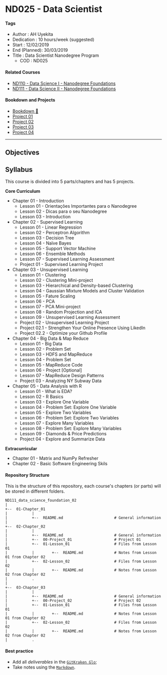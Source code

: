 # ND025 - Data Scientist

#### Tags
* Author       : AH Uyekita
* Dedication   : 10 hours/week (suggested)
* Start        : 12/02/2019
* End (Planned): 30/03/2019
* Title        : Data Scientist Nanodegree Program
    * COD      : ND025

#### Related Courses

* [ND110 - Data Science I - Nanodegree Foundations][nd110]
* [ND111 - Data Science II - Nanodegree Foundations][nd111]

[nd110]: https://github.com/AndersonUyekita/ND110_data_science_foundations_01
[nd111]: https://github.com/AndersonUyekita/ND110_data_science_foundations_02

#### Bookdown and Projects

* [Bookdown :book: ][nd025_bookdown]
* [Project 01][project_01_url]
* [Project 02][project_02_url]
* [Project 03][project_03_url]
* [Project 04][project_04_url]


[nd025_bookdown]: #
[project_01_url]: #
[project_02_url]: #
[project_03_url]: #
[project_04_url]: #


********************************************************************************

## Objectives



## Syllabus

This course is divided into 5 parts/chapters and has 5 projects.

**Core Curriculum**

* Chapter 01 - Introduction
    * Lesson 01 - Orientações Importantes para o Nanodegree
    * Lesson 02 - Dicas para o seu Nanodegree
    * Lesson 03 - Introduction
* Chapter 02 - Supervised Learning
    * Lesson 01 - Linear Regression
    * Lesson 02 - Perceptron Algorithm
    * Lesson 03 - Decision Tree
    * Lesson 04 - Naïve Bayes
    * Lesson 05 - Support Vector Machine
    * Lesson 06 - Ensemble Methods
    * Lesson 07 - Supervised Learning Assessment
    * Project 01 - Supervised Learning Project
* Chapter 03 - Unsupervised Learning
    * Lesson 01 - Clustering
    * Lesson 02 - Clustering Mini-project
    * Lesson 03 - Hierarchical and Density-based Clustering
    * Lesson 04 - Gaussian Mixture Models and Cluster Validation
    * Lesson 05 - Fature Scaling
    * Lesson 06 - PCA
    * Lesson 07 - PCA Mini-project
    * Lesson 08 - Random Projection and ICA
    * Lesson 09 - Unsupervised Learning Assessment
    * Project 02 - Unsupervised Learning Project
    * Project 02.1 - Strengthen Your Online Presence Using LikedIn
    * Project 02.2 - Optimize your Github Profile
* Chapter 04 - Big Data & Map Reduce
    * Lesson 01 - Big Data
    * Lesson 02 - Problem Set
    * Lesson 03 - HDFS and MapReduce
    * Lesson 04 - Problem Set
    * Lesson 05 - MapReduce Code
    * Lesson 06 - Project [Optional]
    * Lesson 07 - MapReduce Design Patterns
    * Project 03 - Analyzing NY Subway Data
* Chapter 05 - Data Analysis with R
    * Lesson 01 - What is EDA?
    * Lesson 02 - R Basics
    * Lesson 03 - Explore One Variable
    * Lesson 04 - Problem Set: Explore One Variable
    * Lesson 05 - Explore Two Variables
    * Lesson 06 - Problem Set: Explore Two Variables
    * Lesson 07 - Explore Many Variables
    * Lesson 08 - Problem Set: Explore Many Variables
    * Lesson 09 - Diamonds & Price Predictions
    * Project 04 - Explore and Summarize Data

**Extracurricular**

* Chapter 01 - Matrix and NumPy Refresher
* Chapter 02 - Basic Software Engineering Skils

#### Repository Structure

This is the structure of this repository, each course's chapters (or parts) will be stored in different folders.

```
ND111_data_science_foundation_02
|
+--  01-Chapter_01
|           |
|           +--  README.md                       # General information
|
+--  02-Chapter_02
|           |
|           +--  README.md                       # General information
|           +--  00-Project_01                   # Project 01
|           +--  01-Lesson_01                    # Files from Lesson 01
|           |        +--  README.md              # Notes from Lesson 01 from Chapter 02
|           +--  02-Lesson_02                    # Files from Lesson 02
|           |        +--  README.md              # Notes from Lesson 02 from Chapter 02
|           .
|
+--  03-Chapter_03
|           |
|           +--  README.md                       # General information
|           +--  00-Project_02                   # Project 02
|           +--  01-Lesson_01                    # Files from Lesson 01
|           |        +--  README.md              # Notes from Lesson 01 from Chapter 02
|           +--  02-Lesson_02                    # Files from Lesson 02
|           |        +--  README.md              # Notes from Lesson 02 from Chapter 02
|           .
```

#### Best practice

* Add all _deliverables_ in the [`GitKraken Glo`][bp_1];
* Take notes using the [`Markdown`][bp_2].

[bp_1]: https://www.gitkraken.com/invite/5Ua2spL4
[bp_2]: https://github.com/adam-p/markdown-here/wiki/Markdown-Cheatsheet
